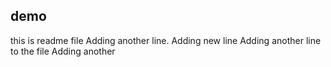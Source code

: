 ## demo
this is readme file
Adding another line.
Adding new line
Adding another line to the file
Adding another
